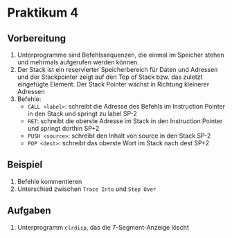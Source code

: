 # Praktikum 4

## Vorbereitung
1. Unterprogramme sind Befehlssequenzen, die einmal im Speicher stehen und mehrmals aufgerufen werden können.
2. Der Stack ist ein reservierter Speicherbereich für Daten und Adressen und der Stackpointer zeigt auf den Top of Stack bzw. das zuletzt eingefügte Element. Der Stack Pointer wächst in Richtung kleinerer Adressen
3. Befehle:
   - `CALL <label>`: schreibt die Adresse des Befehls im Instruction Pointer in den Stack und springt zu label SP-2
   - `RET`: schreibt die oberste Adresse im Stack in den Instruction Pointer und springt dorthin SP+2
   - `PUSH <source>`: schreibt den Inhalt von source in den Stack SP-2
   - `POP <dest>`: schreibt das oberste Wort im Stack nach dest SP+2

## Beispiel
1. Befehle kommentieren
2. Unterschied zwischen `Trace Into` und `Step Over`

## Aufgaben
1. Unterprogramm `clrdisp`, das die 7-Segment-Anzeige löscht